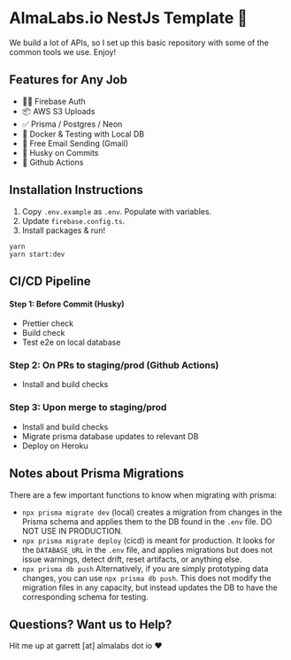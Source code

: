 # AlmaLabs.io NestJs Template 🔼

We build a lot of APIs, so I set up this basic repository with some of the common tools we use. Enjoy!

## Features for Any Job

- 🐦‍🔥 Firebase Auth
- 📦 AWS S3 Uploads
- ✅ Prisma / Postgres / Neon
- 🐳 Docker & Testing with Local DB
- 📧 Free Email Sending (Gmail)
- 🐺 Husky on Commits
- 📀 Github Actions

## Installation Instructions

1. Copy `.env.example` as `.env`. Populate with variables.
2. Update `firebase.config.ts`.
3. Install packages & run!

```
yarn
yarn start:dev
```

## CI/CD Pipeline

#### Step 1: Before Commit (Husky)

- Prettier check
- Build check
- Test e2e on local database

### Step 2: On PRs to staging/prod (Github Actions)

- Install and build checks

### Step 3: Upon merge to staging/prod

- Install and build checks
- Migrate prisma database updates to relevant DB
- Deploy on Heroku

## Notes about Prisma Migrations

There are a few important functions to know when migrating with prisma:

- `npx prisma migrate dev` (local) creates a migration from changes in the Prisma schema and applies them to the DB found in the `.env` file. DO NOT USE IN PRODUCTION.
- `npx prisma migrate deploy` (cicd) is meant for production. It looks for the `DATABASE_URL` in the `.env` file, and applies migrations but does not issue warnings, detect drift, reset artifacts, or anything else.
- `npx prisma db push` Alternatively, if you are simply prototyping data changes, you can use `npx prisma db push`. This does not modify the migration files in any capacity, but instead updates the DB to have the corresponding schema for testing.

## Questions? Want us to Help?

Hit me up at garrett [at] almalabs dot io ❤️
